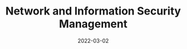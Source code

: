 ---
title: Network and Information Security Management
subtitle: 
layout: default
modal-id: 2
date: 2022-03-02
img: module-2.jpg
thumbnail: module-2.jpg
alt: image-alt
project-date: 14 Jun 2022
tutor: Dr Stelios Sotiriadis
unit: 12
description: Network and Information Security Management
---